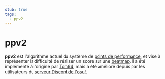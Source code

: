 ```yaml
---
stub: true
tags:
  - ppv2
---
```


# ppv2

**ppv2** est l'algorithme actuel du système de [points de performance](/wiki/Performance_points), et vise à représenter la difficulté de réaliser un score sur une [beatmap](/wiki/Beatmap). Il a été implémenté à l'origine par [Tom94](https://osu.ppy.sh/users/1857058), mais a été amélioré depuis par les utilisateurs du [serveur Discord de l'osu!](/wiki/Community/osu!_Discord_server).

<!--TODO: Link a lot of stuff and add formulas for the algorithm itself-->
